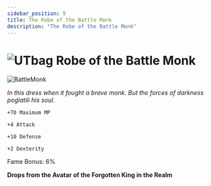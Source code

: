 ```yaml
---
sidebar_position: 9
title: The Robe of the Battle Monk
description: "The Robe of the Battle Monk"
---
```


# ![UTbag](https://cdn.discordapp.com/attachments/1107378591026655272/1107460067399315627/adf.png) Robe of the Battle Monk

![BattleMonk](https://cdn.discordapp.com/attachments/1187552567295758487/1188224031183355998/Robe_of_the_Battle_Monk.png?ex=6599bedd&is=658749dd&hm=d5c53c09dfc82f5a92985ce0af56680806e699d0f8775861152301e1fb4a6943&)

<i>In this dress when it fought a brave monk. But the forces of darkness poglatili his soul.</i>

    +70 Maximum MP
    
    +4 Attack
    
    +10 Defense
    
    +2 Dexterity
 
Fame Bonus: 6%

**Drops from the Avatar of the Forgotten King in the Realm**

